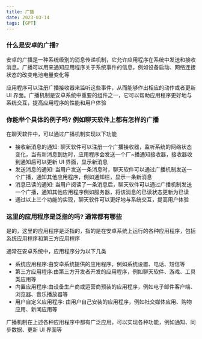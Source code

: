 ```yaml
---
title: 广播
date: 2023-03-14
tags: [GPT]
---
```


### 什么是安卓的广播?

安卓的广播是一种系统级别的消息传递机制，它允许应用程序在系统中发送和接收消息。广播可以用来通知应用程序关于系统事件的信息，例如设备启动、网络连接状态的改变电池电量变化等

应用程序可以注册广播接收器来监听这些事件，从而能够作出相应的动作或者更新 UI 界面。广播机制是安卓系统中重要的组件之一，它可以帮助应用程序更好地与系统交互，提高应用程序的性能和用户体验

### 你能举个具体的例子吗? 例如聊天软件上都有怎样的广播

在聊天软件中，可以通过广播机制实现以下功能

- 接收新消息的通知: 聊天软件可以注册一个广播接收器，监听系统的网络状态变化，当有新消息到达时，应用程序会发送一个厂~播通知接收器，接收器收到通知后可以更新 UI 界面，显示新消息
- 发送消息的通知: 当用户发送一条消息时，聊天软件可以通过广播机制发送一个广播，通知其他应用程序，例如通知栏，显示一条新消息
- 消息已读的通知: 当用户阅读了一条消息后，聊天软件可以通过广播机制发送一个广播，通知其他应用程序例如服务器，将该消息的已读状态更新为已读
- 通过以上三个功能的实现，聊天软件可以更好地与系统交互，提高用户体验

### 这里的应用程序是泛指的吗? 通常都有哪些

是的，这里的应用程序是泛指的，指的是在安卓系统上运行的各种应用程序，包括系统应用程序和第三方应用程序

通常在安卓系统中，应用程序分为以下几类

- 系统应用程序:由安卓系统提供的应用程序，例如系统设置、电话、短信等
- 第三方应用程序:由第三方开发者开发的应用程序，例如聊天软件、游戏、工具类应用等
- 内置应用程序:由设备生产商或运营商预装的应用程序，例如电子邮件客户端、浏览器、音乐播放器等
- 用户自定义应用程序: 由用户自己安装的应用程序，例如社交媒体应用、购物应用、新闻应用等

广播机制在上述各种应用程序中都有广泛应用，可以实现各种功能，例如通知、同步数据、更新 UI 界面等
